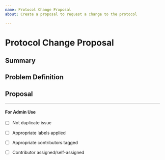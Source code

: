 ```yaml
---
name: Protocol Change Proposal
about: Create a proposal to request a change to the protocol

---
```


<!-- < < < < < < < < < < < < < < < < < < < < < < < < < < < < < < < < < ☺ 
v                            ✰  Thanks for opening an issue! ✰    
v    Before smashing the submit button please review the template.
v    Word of caution: Under-specified proposals may be rejected summarily 
☺ > > > > > > > > > > > > > > > > > > > > > > > > > > > > > > > > >  -->

# Protocol Change Proposal

## Summary

<!-- Short, concise description of the proposed change -->

## Problem Definition

<!-- Why do we need this change? 
What problems may be addressed by introducing this change?
What benefits does Tendermint stand to gain by including this change?
Are there any disadvantages of including this change? -->

## Proposal

<!-- Detailed description of requirements of implementation -->

____

#### For Admin Use

- [ ] Not duplicate issue
- [ ] Appropriate labels applied
- [ ] Appropriate contributors tagged
- [ ] Contributor assigned/self-assigned

